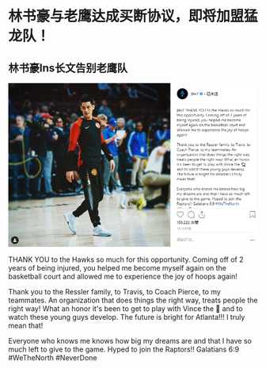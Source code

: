 # 林书豪与老鹰达成买断协议，即将加盟猛龙队！


## 林书豪Ins长文告别老鹰队

![](20190213-Lin.png)


THANK YOU to the Hawks so much for this opportunity. Coming off of 2 years of being injured, you helped me become myself again on the basketball court and allowed me to experience the joy of hoops again!

Thank you to the Ressler family, to Travis, to Coach Pierce, to my teammates. An organization that does things the right way, treats people the right way! What an honor it's been to get to play with Vince the 🐐 and to watch these young guys develop. The future is bright for Atlanta!!! I truly mean that!

Everyone who knows me knows how big my dreams are and that I have so much left to give to the game. Hyped to join the Raptors!! Galatians 6:9 #WeTheNorth #NeverDone
